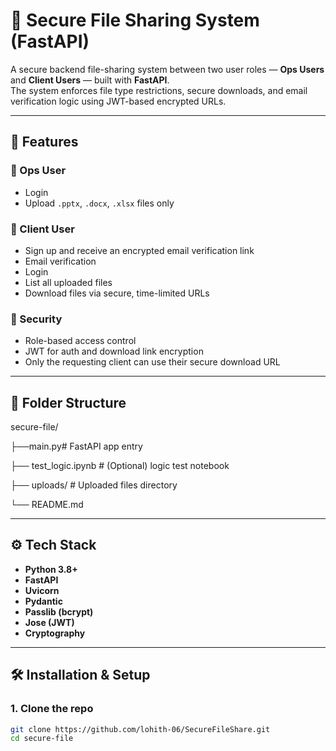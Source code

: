 
# 🔐 Secure File Sharing System (FastAPI)

A secure backend file-sharing system between two user roles — **Ops Users** and **Client Users** — built with **FastAPI**.  
The system enforces file type restrictions, secure downloads, and email verification logic using JWT-based encrypted URLs.

---

## 🚀 Features

### 👤 Ops User
- Login
- Upload `.pptx`, `.docx`, `.xlsx` files only

### 👤 Client User
- Sign up and receive an encrypted email verification link
- Email verification
- Login
- List all uploaded files
- Download files via secure, time-limited URLs

### 🔐 Security
- Role-based access control
- JWT for auth and download link encryption
- Only the requesting client can use their secure download URL

---

## 📁 Folder Structure

secure-file/

 ├──main.py# FastAPI app entry
 
├── test_logic.ipynb # (Optional) logic test notebook

├── uploads/ # Uploaded files directory

└── README.md

---

## ⚙️ Tech Stack

- **Python 3.8+**
- **FastAPI**
- **Uvicorn**
- **Pydantic**
- **Passlib (bcrypt)**
- **Jose (JWT)**
- **Cryptography**

---

## 🛠️ Installation & Setup

### 1. Clone the repo

```bash
git clone https://github.com/lohith-06/SecureFileShare.git
cd secure-file

